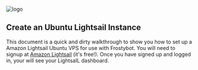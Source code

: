 ![logo](https://i.imgur.com/YAME6yT.png "#FrostyBot")

## Create an Ubuntu Lightsail Instance

This document is a quick and dirty walkthrough to show you how to set up a Amazon Lightsail Ubuntu VPS for use with Frostybot. You will need to signup at [Amazon Lightsail](https://aws.amazon.com/) (it's free!). Once you have signed up and logged in, your will see your LightsaIL dashboard.
